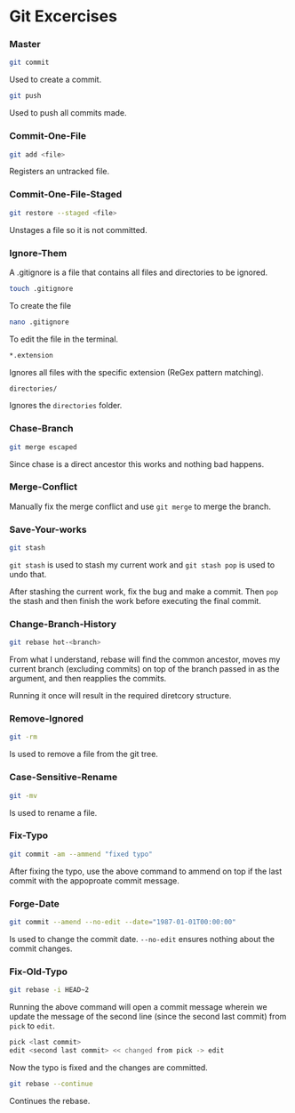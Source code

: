 # Git Excercises


### Master

```sh
git commit
```

Used to create a commit.

```sh
git push
```

Used to push all commits made.

### Commit-One-File

```sh
git add <file>
```

Registers an untracked file.

### Commit-One-File-Staged

```sh
git restore --staged <file>
```

Unstages a file so it is not committed.

### Ignore-Them

A .gitignore is a file that contains all files and directories to be ignored.

```sh
touch .gitignore
```

To create the file

```sh
nano .gitignore
```

To edit the file in the terminal.

```sh
*.extension
```

Ignores all files with the specific extension (ReGex pattern matching).

```sh
directories/
```

Ignores the `directories` folder.

### Chase-Branch

```sh
git merge escaped
```

Since chase is a direct ancestor this works and nothing bad happens.

### Merge-Conflict

Manually fix the merge conflict and use `git merge` to merge the branch.

### Save-Your-works

```sh
git stash 
```
`git stash` is used to stash my current work and `git stash pop` is used to undo that.

After stashing the current work, fix the bug and make a commit.
Then `pop` the stash and then finish the work before executing the final commit.

### Change-Branch-History

```sh
git rebase hot-<branch>
```

From what I understand, rebase will find the common ancestor, moves my current branch (excluding commits) on top of the branch passed in as the argument, and then reapplies the commits.

Running it once will result in the required diretcory structure.

### Remove-Ignored

```sh
git -rm
```

Is used to remove a file from the git tree.

### Case-Sensitive-Rename

```sh
git -mv
```

Is used to rename a file.

### Fix-Typo

```sh
git commit -am --ammend "fixed typo"
```

After fixing the typo, use the above command to ammend on top if the last commit with the appoproate commit message.

### Forge-Date

```sh
git commit --amend --no-edit --date="1987-01-01T00:00:00"
```

Is used to change the commit date. `--no-edit` ensures nothing about the commit changes.

### Fix-Old-Typo        

```sh
git rebase -i HEAD~2
```

Running the above command will open a commit message wherein we update the message of the second line (since the second last commit) from `pick` to `edit`. 

```sh
pick <last commit>
edit <second last commit> << changed from pick -> edit
```

Now the typo is fixed and the changes are committed.

```sh
git rebase --continue
```

Continues the rebase.
